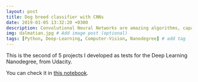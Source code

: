 ```yaml
---
layout: post
title: Dog breed classifier with CNNs
date: 2019-01-05 13:32:20 +0300
description: Convolutional Neural Networks are amazing algorithms, capable of learning to outperform humans in image classification. # Add post description (optional)
img: dalmatian.jpg # Add image post (optional)
tags: [Python, Deep-Learning, Computer-Vision, Nanodegree] # add tag
---
```

This is the second of 5 projects I developed as tests for the Deep Learning Nanodegree, from Udacity.

You can check it in [this notebook](https://github.com/GustavoDenobi/dog_breed_classification/blob/master/dog_app.ipynb).